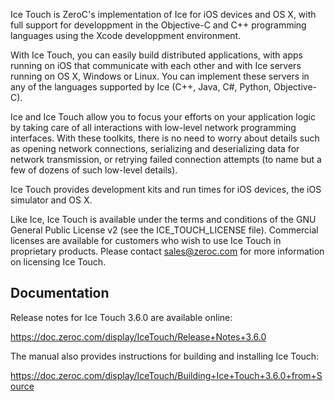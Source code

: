 Ice Touch is ZeroC's implementation of Ice for iOS devices and OS X,
with full support for developpment in the Objective-C and C++
programming languages using the Xcode developpment environment.

With Ice Touch, you can easily build distributed applications, with
apps running on iOS that communicate with each other and with Ice
servers running on OS X, Windows or Linux. You can implement these
servers in any of the languages supported by Ice (C++, Java, C#,
Python, Objective-C).

Ice and Ice Touch allow you to focus your efforts on your application
logic by taking care of all interactions with low-level network
programming interfaces. With these toolkits, there is no need to worry
about details such as opening network connections, serializing and
deserializing data for network transmission, or retrying failed
connection attempts (to name but a few of dozens of such low-level
details).

Ice Touch provides development kits and run times for iOS devices, the
iOS simulator and OS X.

Like Ice, Ice Touch is available under the terms and conditions of the
GNU General Public License v2 (see the ICE_TOUCH_LICENSE
file). Commercial licenses are available for customers who wish to use
Ice Touch in proprietary products. Please contact sales@zeroc.com for
more information on licensing Ice Touch.

Documentation
-------------

Release notes for Ice Touch 3.6.0 are available online:

  https://doc.zeroc.com/display/IceTouch/Release+Notes+3.6.0

The manual also provides instructions for building and installing Ice
Touch:

  https://doc.zeroc.com/display/IceTouch/Building+Ice+Touch+3.6.0+from+Source